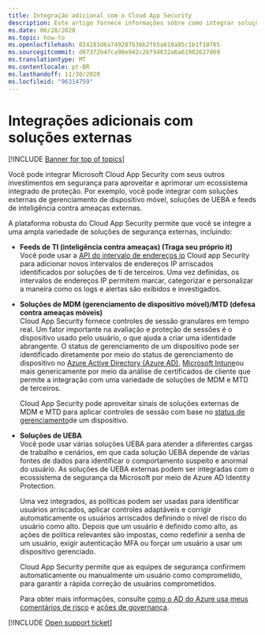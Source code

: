 ```yaml
---
title: Integração adicional com o Cloud App Security
description: Este artigo fornece informações sobre como integrar soluções de terceiros com o Cloud App Security.
ms.date: 06/28/2020
ms.topic: how-to
ms.openlocfilehash: 024283d6a749287636b2fb5a618a85c1b1f10765
ms.sourcegitcommit: d87372b47ca98e942c2bf94032a6a61902627d69
ms.translationtype: MT
ms.contentlocale: pt-BR
ms.lasthandoff: 11/30/2020
ms.locfileid: "96314759"
---
```

# <a name="additional-integrations-with-external-solutions"></a>Integrações adicionais com soluções externas

[!INCLUDE [Banner for top of topics](includes/banner.md)]

Você pode integrar Microsoft Cloud App Security com seus outros investimentos em segurança para aproveitar e aprimorar um ecossistema integrado de proteção. Por exemplo, você pode integrar com soluções externas de gerenciamento de dispositivo móvel, soluções de UEBA e feeds de inteligência contra ameaças externas.

A plataforma robusta do Cloud App Security permite que você se integre a uma ampla variedade de soluções de segurança externas, incluindo:

- **Feeds de TI (inteligência contra ameaças) (Traga seu próprio it)**  
    Você pode usar a [API do intervalo de endereços ip](api-data-enrichment.md) Cloud app Security para adicionar novos intervalos de endereços IP arriscados identificados por soluções de ti de terceiros. Uma vez definidas, os intervalos de endereços IP permitem marcar, categorizar e personalizar a maneira como os logs e alertas são exibidos e investigados.

- **Soluções de MDM (gerenciamento de dispositivo móvel)/MTD (defesa contra ameaças móveis)**  
    Cloud App Security fornece controles de sessão granulares em tempo real. Um fator importante na avaliação e proteção de sessões é o dispositivo usado pelo usuário, o que ajuda a criar uma identidade abrangente. O status de gerenciamento de um dispositivo pode ser identificado diretamente por meio do status de gerenciamento de dispositivo no [Azure Active Directory (Azure AD)](/azure/active-directory/conditional-access/overview), [Microsoft Intune](/intune/mobile-threat-defense)ou mais genericamente por meio da análise de certificados de cliente que permite a integração com uma variedade de soluções de MDM e MTD de terceiros.

    Cloud App Security pode aproveitar sinais de soluções externas de MDM e MTD para aplicar controles de sessão com base no [status de gerenciamento](proxy-intro-aad.md#managed-device-identification)de um dispositivo.

- **Soluções de UEBA**  
    Você pode usar várias soluções UEBA para atender a diferentes cargas de trabalho e cenários, em que cada solução UEBA depende de várias fontes de dados para identificar o comportamento suspeito e anormal do usuário. As soluções de UEBA externas podem ser integradas com o ecossistema de segurança da Microsoft por meio de Azure AD Identity Protection.

    Uma vez integrados, as políticas podem ser usadas para identificar usuários arriscados, aplicar controles adaptáveis e corrigir automaticamente os usuários arriscados definindo o nível de risco do usuário como alto. Depois que um usuário é definido como alto, as ações de política relevantes são impostas, como redefinir a senha de um usuário, exigir autenticação MFA ou forçar um usuário a usar um dispositivo gerenciado.

    Cloud App Security permite que as equipes de segurança confirmem automaticamente ou manualmente um usuário como comprometido, para garantir a rápida correção de usuários comprometidos.

    Para obter mais informações, consulte [como o AD do Azure usa meus comentários de risco](/azure/active-directory/identity-protection/howto-identity-protection-risk-feedback#how-does-azure-ad-use-my-risk-feedback) e [ações de governança](accounts.md#governance-actions).

[!INCLUDE [Open support ticket](includes/support.md)]
